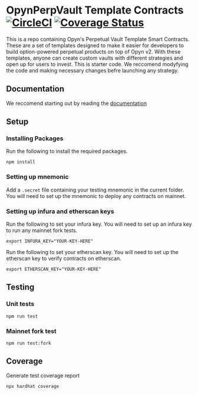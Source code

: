 # OpynPerpVault Template Contracts [![CircleCI](https://circleci.com/gh/opynfinance/perp-vault-templates.svg?style=svg)](https://circleci.com/gh/opynfinance/perp-vault-templates/tree/master) [![Coverage Status](https://coveralls.io/repos/github/opynfinance/perp-vault-templates/badge.svg?branch=master)](https://coveralls.io/github/opynfinance/perp-vault-templates?branch=master)

This is a repo containing Opyn's Perpetual Vault Template Smart Contracts. These are a set of templates designed to make it easier for developers to build option-powered perpetual products on top of Opyn v2. With these templates, anyone can create custom vaults with different strategies and open up for users to invest. This is starter code.  We reccomend modyfying the code and making necessary changes befre launching any strategy. 

## Documentation 

We reccomend starting out by reading the [documentation](https://opyn.gitbook.io/perp-vault/)

## Setup

### Installing Packages

Run the following to install the required packages. 

```
npm install
```

### Setting up mnemonic

Add a `.secret` file containing your testing mnemonic in the current folder. You will need to set up the mnemonic to deploy any contracts on mainnet. 

### Setting up infura and etherscan keys

Run the following to set your infura key. You will need to set up an infura key to run any mainnet fork tests. 
```
export INFURA_KEY="YOUR-KEY-HERE"
```

Run the following to set your etherscan key. You will need to set up the etherscan key to verify contracts on etherscan. 
```
export ETHERSCAN_KEY="YOUR-KEY-HERE"
```

## Testing

### Unit tests

```
npm run test
```

### Mainnet fork test

```
npm run test:fork
```

## Coverage

Generate test coverage report

```
npx hardhat coverage
```